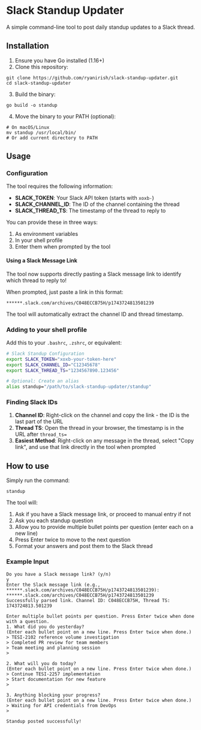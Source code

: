 # Slack Standup Updater

A simple command-line tool to post daily standup updates to a Slack thread.

## Installation

1. Ensure you have Go installed (1.16+)
2. Clone this repository:
```
git clone https://github.com/ryanirish/slack-standup-updater.git
cd slack-standup-updater
```

3. Build the binary:
```
go build -o standup
```

4. Move the binary to your PATH (optional):
```
# On macOS/Linux
mv standup /usr/local/bin/
# Or add current directory to PATH
```

## Usage

### Configuration

The tool requires the following information:

- **SLACK_TOKEN**: Your Slack API token (starts with `xoxb-`)
- **SLACK_CHANNEL_ID**: The ID of the channel containing the thread
- **SLACK_THREAD_TS**: The timestamp of the thread to reply to

You can provide these in three ways:

1. As environment variables
2. In your shell profile
3. Enter them when prompted by the tool

#### Using a Slack Message Link

The tool now supports directly pasting a Slack message link to identify which thread to reply to!

When prompted, just paste a link in this format:
```
******.slack.com/archives/C048ECCB75H/p1743724813501239
```

The tool will automatically extract the channel ID and thread timestamp.

### Adding to your shell profile

Add this to your `.bashrc`, `.zshrc`, or equivalent:

```bash
# Slack Standup Configuration
export SLACK_TOKEN="xoxb-your-token-here"
export SLACK_CHANNEL_ID="C12345678"
export SLACK_THREAD_TS="1234567890.123456"

# Optional: Create an alias
alias standup="/path/to/slack-standup-updater/standup"
```

### Finding Slack IDs

1. **Channel ID**: Right-click on the channel and copy the link - the ID is the last part of the URL
2. **Thread TS**: Open the thread in your browser, the timestamp is in the URL after `thread_ts=`
3. **Easiest Method**: Right-click on any message in the thread, select "Copy link", and use that link directly in the tool when prompted

## How to use

Simply run the command:

```
standup
```

The tool will:
1. Ask if you have a Slack message link, or proceed to manual entry if not
2. Ask you each standup question
3. Allow you to provide multiple bullet points per question (enter each on a new line)
4. Press Enter twice to move to the next question
5. Format your answers and post them to the Slack thread

### Example Input

```
Do you have a Slack message link? (y/n)
y
Enter the Slack message link (e.g., ******.slack.com/archives/C048ECCB75H/p1743724813501239):
******.slack.com/archives/C048ECCB75H/p1743724813501239
Successfully parsed link. Channel ID: C048ECCB75H, Thread TS: 1743724813.501239

Enter multiple bullet points per question. Press Enter twice when done with a question.
1. What did you do yesterday?
(Enter each bullet point on a new line. Press Enter twice when done.)
> TESI-2102 reference volume investigation
> Completed PR review for team members
> Team meeting and planning session
> 

2. What will you do today?
(Enter each bullet point on a new line. Press Enter twice when done.)
> Continue TESI-2257 implementation
> Start documentation for new feature
> 

3. Anything blocking your progress?
(Enter each bullet point on a new line. Press Enter twice when done.)
> Waiting for API credentials from DevOps
> 

Standup posted successfully! 